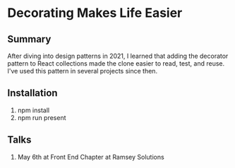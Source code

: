 # Decorating Makes Life Easier

## Summary

After diving into design patterns in 2021, I learned that adding the decorator pattern to React collections made the clone easier to read, test, and reuse.
I've used this pattern in several projects since then.

## Installation

1. npm install
2. npm run present

## Talks

1. May 6th at Front End Chapter at Ramsey Solutions
